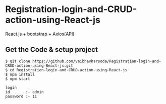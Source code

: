 # Registration-login-and-CRUD-action-using-React-js
React.js + bootstrap + Axios(API)

## Get the Code & setup project 

```
$ git clone https://github.com/vaibhavharsoda/Registration-login-and-CRUD-action-using-React-js.git
$ cd Registration-login-and-CRUD-action-using-React-js
$ npm install
$ npm start

login
id       :- admin 
password :- 11
```
